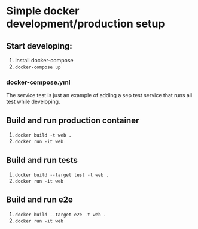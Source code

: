 # Simple docker development/production setup

## Start developing:

1. Install docker-compose
2. `docker-compose up`

### docker-compose.yml

The service test is just an example of adding a sep test service that runs all test while developing.

## Build and run production container

1. `docker build -t web .`
2. `docker run -it web`

## Build and run tests

1. `docker build --target test -t web .`
2. `docker run -it web`

## Build and run e2e

1. `docker build --target e2e -t web .`
2. `docker run -it web`